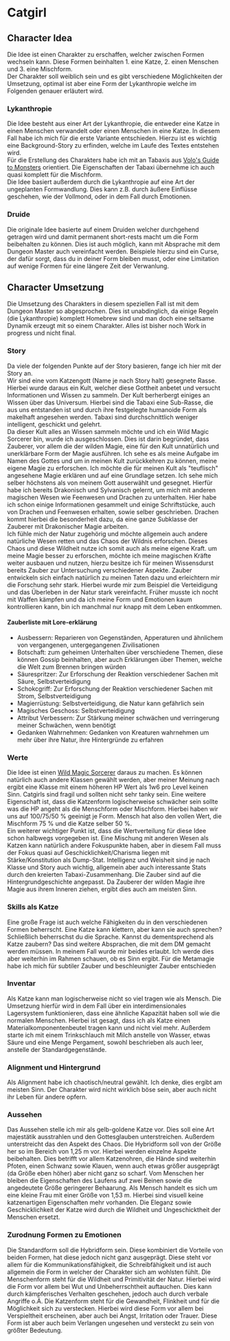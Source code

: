 # Catgirl
## Character Idea
Die Idee ist einen Charakter zu erschaffen, welcher zwischen Formen wechseln kann.
Diese Formen beinhalten 1. eine Katze, 2. einen Menschen und 3. eine Mischform.  
Der Charakter soll weiblich sein und es gibt verschiedene Möglichkeiten der Umsetzung,
optimal ist aber eine Form der Lykanthropie welche im Folgenden genauer erläutert wird.
### Lykanthropie
Die Idee besteht aus einer Art der Lykanthropie, die entweder eine Katze in einen Menschen verwandelt
oder einen Menschen in eine Katze. In diesem Fall habe ich mich für die erste Variante entschieden.
Hierzu ist es wichtig eine Background-Story zu erfinden, welche im Laufe des Textes entstehen wird.  
Für die Erstellung des Charakters habe ich mit an Tabaxis aus [Volo's Guide to Monsters](https://xthesebx.github.io/DnDBooks/books/D&D%205E%20-%20Volo's%20Guide%20to%20Monsters.pdf)
orientiert. Die Eigenschaften der Tabaxi übernehme ich auch quasi komplett für die Mischform.  
Die Idee basiert außerdem durch die Lykanthropie auf eine Art der ungeplanten Formwandlung. Dies kann z.B.
durch äußere Einflüsse geschehen, wie der Vollmond, oder in dem Fall durch Emotionen.
### Druide
Die originale Idee basierte auf einem Druiden welcher durchgehend getragen wird und damit permanent short-rests
macht um die Form beibehalten zu können. Dies ist auch möglich, kann mit Absprache mit dem Dungeon Master auch
vereinfacht werden. Beispiele hierzu sind ein Curse, der dafür sorgt, dass du in deiner Form bleiben musst, oder
eine Limitation auf wenige Formen für eine längere Zeit der Verwanlung.
## Character Umsetzung
Die Umsetzung des Charakters in diesem speziellen Fall ist mit dem Dungeon Master so abgesprochen. Dies ist 
unabdinglich, da einige Regeln (die Lykanthropie) komplett Homebrew sind und man doch eine seltsame Dynamik
erzeugt mit so einem Charakter. Alles ist bisher noch Work in progress und nicht final.
### Story
Da viele der folgenden Punkte auf der Story basieren, fange ich hier mit der Story an.  
Wir sind eine vom Katzengott (Name je nach Story halt) gesegnete Rasse. Hierbei wurde daraus ein Kult, welcher diese
Gottheit anbetet und versucht Informationen und Wissen zu sammeln. Der Kult berherbergt einiges an Wissen über das
Universum. Hierbei sind die Tabaxi eine Sub-Rasse, die aus uns entstanden ist und durch ihre festgelegte humanoide Form
als makelhaft angesehen werden. Tabaxi sind durchschnittlich weniger intelligent, geschickt und gelehrt.  
Da dieser Kult alles an Wissen sammeln möchte und ich ein Wild Magic Sorcerer bin, wurde ich ausgeschlossen. Dies
ist darin begründet, dass Zauberer, vor allem die der wilden Magie, eine für den Kult unnatürlich und unerklärbare Form
der Magie ausführen. Ich sehe es als meine Aufgabe im Namen des Gottes und um in meinen Kult zurückkehren zu können,
meine eigene Magie zu erforschen. Ich möchte die für meinen Kult als "teuflisch" angesehene Magie erklären und auf
eine Grundlage setzen. Ich sehe mich selber höchstens als von meinem Gott auserwählt und gesegnet. Hierfür habe ich bereits Drakonisch und Sylvanisch gelernt, um mich mit anderen magischen Wesen
wie Feenwesen und Drachen zu unterhalten. Hier habe ich schon einige Informationen gesammelt und einige Schriftstücke,
auch von Drachen und Feenwesen erhalten, sowie selber geschrieben. Drachen kommt hierbei die besonderheit dazu, da eine
ganze Subklasse der Zauberer mit Drakonischer Magie arbeiten.  
Ich fühle mich der Natur zugehörig und möchte allgemein auch andere natürliche Wesen retten und das Chaos der Wildnis
erforschen. Dieses Chaos und diese Wildheit nutze ich somit auch als meine eigene Kraft. um meine Magie besser zu erforschen,
möchte ich meine magischen Kräfte weiter ausbauen und nutzen, hierzu besitze ich für meinen Wissensdurst bereits
Zauber zur Untersuchung verschiedener Aspekte. Zauber entwickeln sich einfach natürlich zu meinen Taten dazu und
erleichtern mir die Forschung sehr stark. Hierbei wurde mir zum Beispiel die Verteidigung und das Überleben in der Natur
stark vereinfacht. Früher musste ich nocht mit Waffen kämpfen und da ich meine Form und Emotionen kaum kontrollieren kann,
bin ich manchmal nur knapp mit dem Leben entkommen. 
#### Zauberliste mit Lore-erklärung
- Ausbessern: Reparieren von Gegenständen, Apperaturen und ähnlichem von vergangenen, untergegangenen Zivilisationen
- Botschaft: zum geheimen Unterhalten über verschiedene Themen, diese können Gossip beinhalten, aber auch Erklärungen
über Themen, welche die Welt zum Brennen bringen würden
- Säurespritzer: Zur Erforschung der Reaktion verschiedener Sachen mit Säure, Selbstverteidigung
- Schokcgriff: Zur Erforschung der Reaktion verschiedener Sachen mit Strom, Selbstverteidigung
- Magierrüstung: Selbstverteidigung, die Natur kann gefährlich sein
- Magisches Geschoss: Selbstverteidigung
- Attribut Verbessern: Zur Stärkung meiner schwächen und verringerung meiner Schwächen, wenn benötigt
- Gedanken Wahrnehmen: Gedanken von Kreaturen wahrnehmen um mehr über ihre Natur, ihre Hintergründe zu erfahren
### Werte
Die Idee ist einen [Wild Magic Sorcerer](https://xthesebx.github.io/DnDBooks/books/D&D%205E%20-%20Player's%20Handbook.pdf) daraus zu machen. Es können natürlich auch andere Klassen gewählt werden,
aber meiner Meinung nach ergibt eine Klasse mit einem höheren HP Wert als 1w6 pro Level keinen Sinn.
Catgirls sind fragil und sollten nicht sehr tanky sein. Eine weitere Eigenschaft ist, dass die Katzenform
logischerweise schwächer sein sollte was die HP angeht als die Menschform oder Mischform. Hierbei haben wir uns
auf 100/75/50 % geeinigt je Form. Mensch hat also den vollen Wert, die Mischform 75 % und die Katze selber 50 %.  
Ein weiterer wichtiger Punkt ist, dass die Wertverteilung für diese Idee schon halbwegs vorgegeben ist. Eine 
Mischung mit anderen Wesen als Katzen kann natürlich andere Fokuspunkte haben, aber in diesem Fall muss der Fokus
quasi auf Geschicklichkeit/Charisma liegen mit Stärke/Konstitution als Dump-Stat. Intelligenz und Weisheit sind
je nach Klasse und Story auch wichtig, allgemein aber auch interessante Stats durch den kreierten Tabaxi-Zusammenhang.
Die Zauber sind auf die Hintergrundgeschichte angepasst. Da Zauberer der wilden Magie ihre Magie aus ihrem Inneren ziehen,
ergibt dies auch am meisten Sinn.
### Skills als Katze
Eine große Frage ist auch welche Fähigkeiten du in den verschiedenen Formen beherrscht. Eine Katze kann klettern,
aber kann sie auch sprechen? Schließlich beherrschst du die Sprache. Kannst du dementsprechend als Katze zaubern?
Das sind weitere Absprachen, die mit dem DM gemacht werden müssen. In meinem Fall wurde mir beides erlaubt.
Ich werde dies aber weiterhin im Rahmen schauen, ob es Sinn ergibt. 
Für die Metamagie habe ich mich für subtiler Zauber und beschleunigter Zauber entschieden
### Inventar
Als Katze kann man logischerweise nicht so viel tragen wie als Mensch. Die Umsetzung hierfür wird in dem Fall über ein
interdimensionales Lagersystem funktionieren, dass eine ähnliche Kapazität haben soll wie die normalen Menschen. Hierbei
ist gesagt, dass ich als Katze einen Materialkomponentenbeutel tragen kann und nicht viel mehr. Außerdem starte ich mit
einem Trinkschlauch mit Milch anstelle von Wasser, etwas Säure und eine Menge Pergament, sowohl beschrieben als auch leer,
anstelle der Standardgegenstände.
### Alignment und Hintergrund
Als Alignment habe ich chaotisch/neutral gewählt. Ich denke, dies ergibt am meisten Sinn. Der Charakter wird nicht wirklich
böse sein, aber auch nicht ihr Leben für andere opfern.
### Aussehen
Das Aussehen stelle ich mir als gelb-goldene Katze vor. Dies soll eine Art majestätik ausstrahlen und den Gottesglauben
unterstreichen. Außerdem unterstreicht das den Aspekt des Chaos. Die Hybridform soll von der Größe her so im Bereich von
1,25 m vor. Hierbei werden einzelne Aspekte beibehalten. Dies betrifft vor allem Katzenohren, die Hände sind weiterhin
Pfoten, einen Schwanz sowie Klauen, wenn auch etwas größer ausgeprägt (da Größe eben höher) aber nicht ganz so scharf. 
Vom Menschen her bleiben die Eigenschaften des Laufens auf zwei Beinen sowie die angedeutete Größe geringerer Behaarung.
Als Mensch handelt es sich um eine kleine Frau mit einer Größe von 1,53 m. Hierbei sind visuell keine katzenartigen
Eigenschaften mehr vorhanden. Die Eleganz sowie Geschicklichkeit der Katze wird durch die Wildheit und Ungeschicktheit
der Menschen ersetzt. 
### Zurodnung Formen zu Emotionen
Die Standardform soll die Hybridform sein. Diese kombiniert die Vorteile von beiden Formen, hat diese jedoch nicht ganz
ausgeprägt. Diese steht vor allem für die Kommunikationsfähigkeit, die Schreibfähigkeit und ist auch allgemein die Form
in welcher der Charakter sich am wohlsten fühlt.
Die Menschenform steht für die Wildheit und Primitivität der Natur. Hierbei wird die Form vor allem bei Wut und
Unbeherrschtheit auftauchen. Dies kann durch kämpferisches Verhalten geschehen, jedoch auch durch verbale Angriffe o.Ä.
Die Katzenform steht für die Gewandheit, Flinkheit und für die Möglichkeit sich zu verstecken. Hierbei wird diese Form
vor allem bei Verspieltheit erscheinen, aber auch bei Angst, Irritation oder Trauer. Diese Form ist aber auch beim 
Verlangen ungesehen und versteckt zu sein von größter Bedeutung.